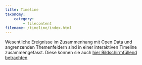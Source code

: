 ```yaml
---
title: Timeline
taxonomy:
    category:
        - filecontent
filename: /timeline/index.html
---
```

Wesentliche Ereignisse im Zusammenhang mit Open Data und angrenzenden Themenfeldern sind in einer interaktiven Timeline zusammengefasst. Diese können sie auch [hier Bildschirmfüllend betrachten](/timeline/).
